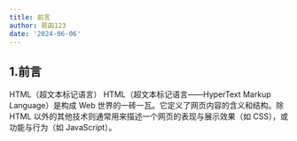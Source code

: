```yaml
---
title: 前言
author: 易函123
date: '2024-06-06'
---
```


## 1.前言

HTML（超文本标记语言）
HTML（超文本标记语言——HyperText Markup Language）是构成 Web 世界的一砖一瓦。它定义了网页内容的含义和结构。除 HTML 以外的其他技术则通常用来描述一个网页的表现与展示效果（如 CSS），或功能与行为（如 JavaScript）。
